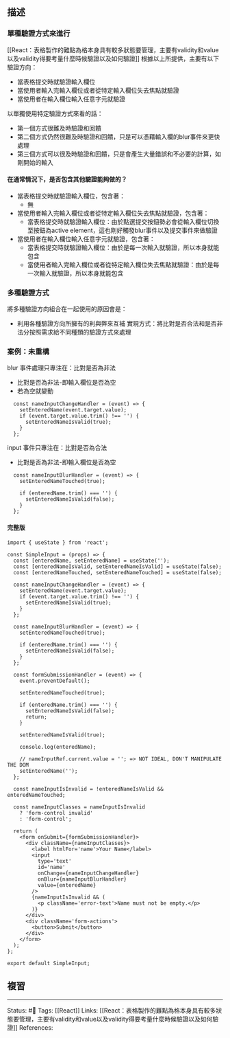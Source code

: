 ## 描述


### 單種驗證方式來進行


[[React：表格製作的難點為格本身具有較多狀態要管理，主要有validity和value以及validity得要考量什麼時候驗證以及如何驗證]]
根據以上所提供，主要有以下驗證方向：
- 當表格提交時就驗證輸入欄位
- 當使用者輸入完輸入欄位或者從特定輸入欄位失去焦點就驗證
- 當使用者在輸入欄位輸入任意字元就驗證


以單獨使用特定驗證方式來看的話：
- 第一個方式很難及時驗證和回饋
- 第二個方式仍然很難及時驗證和回饋，只是可以憑藉輸入欄的blur事件來更快處理
- 第三個方式可以很及時驗證和回饋，只是會產生大量錯誤和不必要的計算，如剛開始的輸入


#### 在通常情況下，是否包含其他驗證能夠做的？

- 當表格提交時就驗證輸入欄位，包含著：
	- 無
- 當使用者輸入完輸入欄位或者從特定輸入欄位失去焦點就驗證，包含著：
	- 當表格提交時就驗證輸入欄位：由於點選提交按鈕勢必會從輸入欄位切換至按鈕為active element，這也剛好觸發blur事件以及提交事件來做驗證
- 當使用者在輸入欄位輸入任意字元就驗證，包含著：
	- 當表格提交時就驗證輸入欄位：由於是每一次輸入就驗證，所以本身就能包含
	- 當使用者輸入完輸入欄位或者從特定輸入欄位失去焦點就驗證：由於是每一次輸入就驗證，所以本身就能包含
	
### 多種驗證方式

將多種驗證方向組合在一起使用的原因會是：
- 利用各種驗證方向所擁有的利與弊來互補
實現方式：將比對是否合法和是否非法分按照需求給不同種類的驗證方式來處理

### 案例：未重構

blur 事件處理只專注在：比對是否為非法
- 比對是否為非法-即輸入欄位是否為空
- 若為空就變動
```
  const nameInputChangeHandler = (event) => {
    setEnteredName(event.target.value);
    if (event.target.value.trim() !== '') {
      setEnteredNameIsValid(true);
    }
  };
```


input 事件只專注在：比對是否為合法
- 比對是否為非法-即輸入欄位是否為空
```
  const nameInputBlurHandler = (event) => {
    setEnteredNameTouched(true);

    if (enteredName.trim() === '') {
      setEnteredNameIsValid(false);
    }
  };
```

#### 完整版

```
import { useState } from 'react';

const SimpleInput = (props) => {
  const [enteredName, setEnteredName] = useState('');
  const [enteredNameIsValid, setEnteredNameIsValid] = useState(false);
  const [enteredNameTouched, setEnteredNameTouched] = useState(false);

  const nameInputChangeHandler = (event) => {
    setEnteredName(event.target.value);
    if (event.target.value.trim() !== '') {
      setEnteredNameIsValid(true);
    }
  };

  const nameInputBlurHandler = (event) => {
    setEnteredNameTouched(true);

    if (enteredName.trim() === '') {
      setEnteredNameIsValid(false);
    }
  };

  const formSubmissionHandler = (event) => {
    event.preventDefault();

    setEnteredNameTouched(true);

    if (enteredName.trim() === '') {
      setEnteredNameIsValid(false);
      return;
    }

    setEnteredNameIsValid(true);

    console.log(enteredName);

    // nameInputRef.current.value = ''; => NOT IDEAL, DON'T MANIPULATE THE DOM
    setEnteredName('');
  };

  const nameInputIsInvalid = !enteredNameIsValid && enteredNameTouched;

  const nameInputClasses = nameInputIsInvalid
    ? 'form-control invalid'
    : 'form-control';

  return (
    <form onSubmit={formSubmissionHandler}>
      <div className={nameInputClasses}>
        <label htmlFor='name'>Your Name</label>
        <input
          type='text'
          id='name'
          onChange={nameInputChangeHandler}
          onBlur={nameInputBlurHandler}
          value={enteredName}
        />
        {nameInputIsInvalid && (
          <p className='error-text'>Name must not be empty.</p>
        )}
      </div>
      <div className='form-actions'>
        <button>Submit</button>
      </div>
    </form>
  );
};

export default SimpleInput;
```

## 複習


---
Status: #🌱 
Tags:
[[React]]
Links:
[[React：表格製作的難點為格本身具有較多狀態要管理，主要有validity和value以及validity得要考量什麼時候驗證以及如何驗證]]
References: